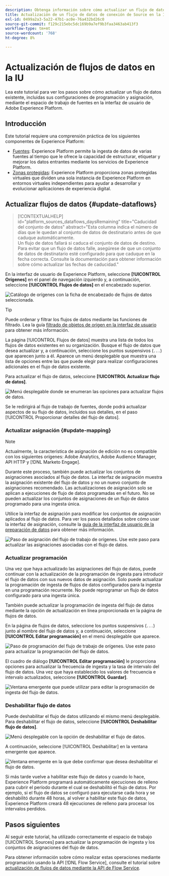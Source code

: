 ```yaml
---
description: Obtenga información sobre cómo actualizar un flujo de datos de fuentes existente en la interfaz de usuario de Experience Platform.
title: Actualización de un flujo de datos de conexión de Source en la IU
exl-id: 0499a2a3-5a22-47b1-ac0e-76a432bd26c0
source-git-commit: f129c215ebc5dc169b9a7ef9b3faa3463ab413f3
workflow-type: tm+mt
source-wordcount: '768'
ht-degree: 8%

---
```


# Actualización de flujos de datos en la IU

Lea este tutorial para ver los pasos sobre cómo actualizar un flujo de datos existente, incluidas sus configuraciones de programación y asignación, mediante el espacio de trabajo de fuentes en la interfaz de usuario de Adobe Experience Platform.

## Introducción 

Este tutorial requiere una comprensión práctica de los siguientes componentes de Experience Platform:

* [Fuentes](../../home.md): Experience Platform permite la ingesta de datos de varias fuentes al tiempo que le ofrece la capacidad de estructurar, etiquetar y mejorar los datos entrantes mediante los servicios de Experience Platform.
* [Zonas protegidas](../../../sandboxes/home.md): Experience Platform proporciona zonas protegidas virtuales que dividen una sola instancia de Experience Platform en entornos virtuales independientes para ayudar a desarrollar y evolucionar aplicaciones de experiencia digital.

## Actualizar flujos de datos {#update-dataflows}

>[!CONTEXTUALHELP]
>id="platform_sources_dataflows_daysRemaining"
>title="Caducidad del conjunto de datos"
>abstract="Esta columna indica el número de días que le quedan al conjunto de datos de destinatario antes de que caduque automáticamente.<br>Un flujo de datos fallará si caduca el conjunto de datos de destino. Para evitar que un flujo de datos falle, asegúrese de que un conjunto de datos de destinatario esté configurado para que caduque en la fecha correcta. Consulte la documentación para obtener información sobre cómo actualizar las fechas de caducidad."

En la interfaz de usuario de Experience Platform, seleccione **[!UICONTROL Orígenes]** en el panel de navegación izquierdo y, a continuación, seleccione **[!UICONTROL Flujos de datos]** en el encabezado superior.

![Catálogo de orígenes con la ficha de encabezado de flujos de datos seleccionada.](../../images/tutorials/update-dataflows/catalog.png)

>[!TIP]
>
>Puede ordenar y filtrar los flujos de datos mediante las funciones de filtrado. Lea la guía [filtrado de objetos de origen en la interfaz de usuario](./filter.md) para obtener más información.

La página [!UICONTROL Flujos de datos] muestra una lista de todos los flujos de datos existentes en su organización. Busque el flujo de datos que desea actualizar y, a continuación, seleccione los puntos suspensivos (`...`) que aparecen junto a él. Aparece un menú desplegable que muestra una lista de opciones entre las que puede elegir para realizar configuraciones adicionales en el flujo de datos existente.

Para actualizar el flujo de datos, seleccione **[!UICONTROL Actualizar flujo de datos]**.

![Menú desplegable donde se enumeran las opciones para actualizar flujos de datos.](../../images/tutorials/update-dataflows/dropdown_update.png)

Se le redirigirá al flujo de trabajo de fuentes, donde podrá actualizar aspectos de su flujo de datos, incluidos sus detalles, en el paso [!UICONTROL Proporcionar detalles del flujo de datos].

### Actualizar asignación {#update-mapping}

>[!NOTE]
>
>Actualmente, la característica de asignación de edición no es compatible con los siguientes orígenes: Adobe Analytics, Adobe Audience Manager, API HTTP y [!DNL Marketo Engage].

Durante este proceso, también puede actualizar los conjuntos de asignaciones asociados al flujo de datos.  La interfaz de asignación muestra la asignación existente del flujo de datos y no un nuevo conjunto de asignaciones recomendado. Las actualizaciones de asignación solo se aplican a ejecuciones de flujo de datos programadas en el futuro. No se pueden actualizar los conjuntos de asignaciones de un flujo de datos programado para una ingesta única.

Utilice la interfaz de asignación para modificar los conjuntos de asignación aplicados al flujo de datos. Para ver los pasos detallados sobre cómo usar la interfaz de asignación, consulte la [guía de la interfaz de usuario de la preparación de datos](../../../data-prep/ui/mapping.md) para obtener más información.

![Paso de asignación del flujo de trabajo de orígenes. Use este paso para actualizar las asignaciones asociadas con el flujo de datos.](../../images/tutorials/update-dataflows/mapping.png)

### Actualizar programación

Una vez que haya actualizado las asignaciones del flujo de datos, puede continuar con la actualización de la programación de ingesta para introducir el flujo de datos con sus nuevos datos de asignación. Solo puede actualizar la programación de ingesta de flujos de datos configurados para la ingesta en una programación recurrente. No puede reprogramar un flujo de datos configurado para una ingesta única.

También puede actualizar la programación de ingesta del flujo de datos mediante la opción de actualización en línea proporcionada en la página de flujos de datos.

En la página de flujos de datos, seleccione los puntos suspensivos (`...`) junto al nombre del flujo de datos y, a continuación, seleccione **[!UICONTROL Editar programación]** en el menú desplegable que aparece.

![Paso de programación del flujo de trabajo de orígenes. Use este paso para actualizar la programación del flujo de datos.](../../images/tutorials/update-dataflows/dropdown_edit.png)

El cuadro de diálogo **[!UICONTROL Editar programación]** le proporciona opciones para actualizar la frecuencia de ingesta y la tasa de intervalo del flujo de datos. Una vez que haya establecido los valores de frecuencia e intervalo actualizados, seleccione **[!UICONTROL Guardar]**.

![Ventana emergente que puede utilizar para editar la programación de ingesta del flujo de datos.](../../images/tutorials/update-dataflows/edit_schedule.png)

### Deshabilitar flujo de datos

Puede deshabilitar el flujo de datos utilizando el mismo menú desplegable. Para deshabilitar el flujo de datos, seleccione **[!UICONTROL Deshabilitar flujo de datos]**.

![Menú desplegable con la opción de deshabilitar el flujo de datos.](../../images/tutorials/update-dataflows/dropdown_disable.png)

A continuación, seleccione [!UICONTROL Deshabilitar] en la ventana emergente que aparece.

![Ventana emergente en la que debe confirmar que desea deshabilitar el flujo de datos.](../../images/tutorials/update-dataflows/disable_dataflow.png)

Si más tarde vuelve a habilitar este flujo de datos y cuando lo hace, Experience Platform programará automáticamente ejecuciones de relleno para cubrir el período durante el cual se deshabilitó el flujo de datos. Por ejemplo, si el flujo de datos se configuró para ejecutarse cada hora y se deshabilitó durante 48 horas, al volver a habilitar este flujo de datos, Experience Platform creará 48 ejecuciones de relleno para procesar los intervalos perdidos.

## Pasos siguientes

Al seguir este tutorial, ha utilizado correctamente el espacio de trabajo [!UICONTROL Sources] para actualizar la programación de ingesta y los conjuntos de asignaciones del flujo de datos.

Para obtener información sobre cómo realizar estas operaciones mediante programación usando la API [!DNL Flow Service], consulte el tutorial sobre [actualización de flujos de datos mediante la API de Flow Service](../../tutorials/api/update-dataflows.md).
